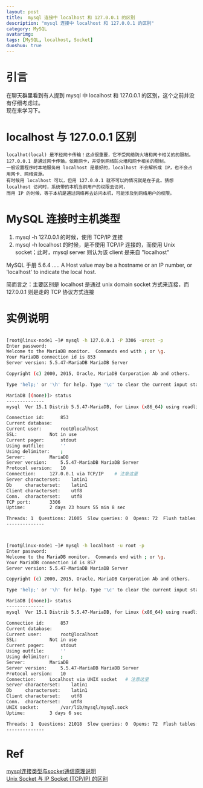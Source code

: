 ```yaml
---
layout: post
title:  mysql 连接中 localhost 和 127.0.0.1 的区别
description: "mysql 连接中 localhost 和 127.0.0.1 的区别"
category: MySQL
avatarimg:
tags: [MySQL, localhost, Socket]
duoshuo: true
---
```


# 引言
在聊天群里看到有人提到 mysql 中 localhost 和 127.0.0.1 的区别，这个之前并没有仔细考虑过。  
现在来学习下。

# localhost 与 127.0.0.1 区别

	localhot(local) 是不经网卡传输！这点很重要，它不受网络防火墙和网卡相关的的限制。
	127.0.0.1 是通过网卡传输，依赖网卡，并受到网络防火墙和网卡相关的限制。
	一般设置程序时本地服务用 localhost 是最好的，localhost 不会解析成 IP，也不会占用网卡、网络资源。
	有时候用 localhost 可以，但用 127.0.0.1 就不可以的情况就是在于此。猜想 localhost 访问时，系统带的本机当前用户的权限去访问，
	而用 IP 的时候，等于本机是通过网络再去访问本机，可能涉及到网络用户的权限。

# MySQL 连接时主机类型

1. mysql -h 127.0.0.1 的时候，使用 TCP/IP 连接
2. mysql -h localhost 的时候，是不使用 TCP/IP 连接的，而使用 Unix socket；此时，mysql server 则认为该 client 是来自 "localhost"

> 
MySQL 手册 5.6.4 ..... A Host value may be a hostname or an IP number, or 'localhost' to indicate the local host.

简而言之：主要区别是 localhost 是通过 unix domain socket 方式来连接，而 127.0.0.1 则是走的 TCP 协议方式连接


# 实例说明

```bash

[root@linux-node1 ~]# mysql -h 127.0.0.1 -P 3306 -uroot -p
Enter password: 
Welcome to the MariaDB monitor.  Commands end with ; or \g.
Your MariaDB connection id is 853
Server version: 5.5.47-MariaDB MariaDB Server

Copyright (c) 2000, 2015, Oracle, MariaDB Corporation Ab and others.

Type 'help;' or '\h' for help. Type '\c' to clear the current input statement.

MariaDB [(none)]> status
--------------
mysql  Ver 15.1 Distrib 5.5.47-MariaDB, for Linux (x86_64) using readline 5.1

Connection id:		853
Current database:	
Current user:		root@localhost
SSL:			Not in use
Current pager:		stdout
Using outfile:		''
Using delimiter:	;
Server:			MariaDB
Server version:		5.5.47-MariaDB MariaDB Server
Protocol version:	10
Connection:		127.0.0.1 via TCP/IP	# 注意这里
Server characterset:	latin1
Db     characterset:	latin1
Client characterset:	utf8
Conn.  characterset:	utf8
TCP port:		3306
Uptime:			2 days 23 hours 55 min 8 sec

Threads: 1  Questions: 21005  Slow queries: 0  Opens: 72  Flush tables: 2  Open tables: 58  Queries per second avg: 0.081
--------------



[root@linux-node1 ~]# mysql -h localhost -u root -p
Enter password: 
Welcome to the MariaDB monitor.  Commands end with ; or \g.
Your MariaDB connection id is 857
Server version: 5.5.47-MariaDB MariaDB Server

Copyright (c) 2000, 2015, Oracle, MariaDB Corporation Ab and others.

Type 'help;' or '\h' for help. Type '\c' to clear the current input statement.

MariaDB [(none)]> status
--------------
mysql  Ver 15.1 Distrib 5.5.47-MariaDB, for Linux (x86_64) using readline 5.1

Connection id:		857
Current database:	
Current user:		root@localhost
SSL:			Not in use
Current pager:		stdout
Using outfile:		''
Using delimiter:	;
Server:			MariaDB
Server version:		5.5.47-MariaDB MariaDB Server
Protocol version:	10
Connection:		Localhost via UNIX socket	# 注意这里
Server characterset:	latin1
Db     characterset:	latin1
Client characterset:	utf8
Conn.  characterset:	utf8
UNIX socket:		/var/lib/mysql/mysql.sock
Uptime:			3 days 6 sec

Threads: 1  Questions: 21018  Slow queries: 0  Opens: 72  Flush tables: 2  Open tables: 58  Queries per second avg: 0.081
--------------
```    

# Ref
[mysql连接类型与socket通信原理说明](http://blog.fity.cn/post/348/)  
[Unix Socket 与 IP Socket (TCP/IP) 的区别](http://coseylee.com/2012-04-13-unix-socket-ip-vs-ip-socket.html)  

